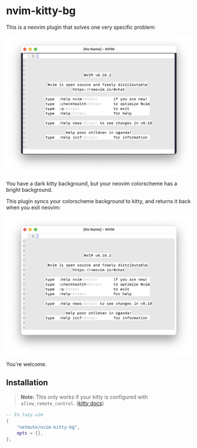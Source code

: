 nvim-kitty-bg
=============

This is a neovim plugin that solves one very specific problem:

![Problem](./img/problem.png)

You have a dark kitty background, but your neovim colorscheme has a bright background.

This plugin syncs your colorscheme background to kitty, and returns it back when you exit neovim:

![No problem](./img/noproblem.png)

You're welcome.

Installation
------------

> **Note:** This only works if your kitty is configured with `allow_remote_control`. ([kitty docs](https://sw.kovidgoyal.net/kitty/conf/#opt-kitty.allow_remote_control))

```lua
-- In lazy.vim
{
    "netmute/nvim-kitty-bg",
    opts = {},
},

```
